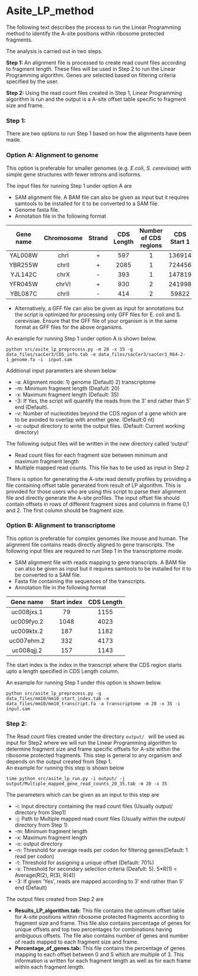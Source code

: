 # Asite_LP_method
The following text describes the process to run the Linear Programming method to identify the A-site positions within ribosome protected fragments. 

The analysis is carried out in two steps. 

**Step 1:** An alignment file is processed to create read count files according to fragment length. These files will be used in Step 2 to run the Linear Programming algorithm. Genes are selected based on filtering criteria specified by the user.

**Step 2:** Using the read count files created in Step 1, Linear Programming algorithm is run and the output is a A-site offset table specific to fragment size and frame. 

### Step 1:  
There are two options to run Step 1 based on how the alignments have been made.

### Option A:  Alignment to genome
  This option is preferable for smaller genomes (e.g. *E.coli*, *S. cerevisiae*)  with simple gene structures with fewer introns and isoforms.

The input files for running Step 1 under option A are
-	SAM alignment file. A BAM file can also be given as input but it requires samtools to be installed for it to be converted to a SAM file.
-	Genome fasta file.
-	Annotation file in the following format
 
|Gene name	|Chromosome|	Strand|	CDS Length|	Number of CDS regions|	CDS Start 1| CDS End1  |CDS Start 2	|CDS End 2|
|:------:|:---------:|:------:|:---------:|:------:|:---------:|:------:|:---------:|:------:|
|	YAL008W |	chrI |	+ |	597	| 1 |	136914 | 137510 | | |
|	YBR255W |chrII |	+	| 2085 | 1 |	724456 | 726540 | | |
|	YJL142C |	chrX |	-	| 393	| 1 |	147819 | 148211 | | |
|	YFR045W |	chrVI |	+	| 930	| 2 |	241998 | 242009 | 242082 | 242999 |
|	YBL087C |	chrII|	- |	414 |	2 |	59822 |	60193 |	60698 |	60739 |

- Alternatively, a GFF file can also be given as input for annotations but the script is optimized for processing only GFF files for E. coli and S. cerevisiae. Ensure that the GFF file of your organism is in the same format as GFF files for the above organisms.

An example for running Step 1 under option A is shown below.

```
python src/asite_lp_preprocess.py -m 20 -x 35 -g data_files/sacCer3/CDS_info.tab -e data_files/sacCer3/sacCer3_R64-2-1_genome.fa -i  input.sam
```

Additional input parameters are shown below
-	-a: Alignment mode: 1) genome (Default) 2) transcriptome 
-	-m: Minimum fragment length (Deafult: 20)
-	-x: Maximum fragment length (Default: 35)
-	-3:  If Yes, the script will quantify the reads from the 3’ end rather than 5’ end (Default).
-	-v: Number of nucleotides beyond the CDS region of a gene which are to be avoided to overlap with another gene. (Default:0 nt)
-	-o: output directory to write the output files. (Default: Current working directory)

The following output files will be written in the new directory called ‘output’
-	Read count files for each fragment size between minimum and maximum fragment length
-	Multiple mapped read counts. This file has to be used as input in Step 2

There is option for generating the A-site read density profiles by providing a file containing offset table generated from result of LP algorithm. This is provided for those users who are using this script to parse their alignment file and directly generate the A-site profiles. The input offset file should contain offsets in rows of different fragment sizes and columns in frame 0,1 and 2. The first column should be fragment size.

### Option B: Alignment to transcriptome
This option is preferable for complex genomes like mouse and human. The alignment file contains reads directly aligned to gene transcripts. The following input files are required to run Step 1 in the transcriptome mode.
- SAM alignment file with reads mapping to gene transcripts. A BAM file can also be given as input but it requires samtools to be installed for it to be converted to a SAM file.
- Fasta file containing the sequences of the transcripts.
- Annotation file in the following format

|Gene name	|Start index	|CDS Length|
|:------:|:---------:|:------:|
|uc008jxs.1	|79	|	1155|
|uc009fyo.2	|1048| 4023|	
|uc009ktx.2	|187|	1182|	
|uc007ehm.2	|332|	4173|	
|uc008qjj.2	|157|	1143|
 
 The start index is the index in the transcript where the CDS region starts upto a length specified in CDS Length column.

An example for running Step 1 under this option is shown below.

```
python src/asite_lp_preprocess.py -g data_files/mm10/mm10_start_index.tab -e data_files/mm10/mm10_transcript.fa -a transcriptome -m 20 -x 35 -i input.sam
```

### Step 2:

The Read count files created under the directory `output/ ` will be used as input for Step2 where we will run the Linear Programming algorithm to determine fragment size and frame specific offsets for A-site within the ribosome protected fragments. This step is general to any organism and depends on the output created from Step 1.  
An example for running this step is shown below

```
time python src/asite_lp_run.py -i output/ -j output/Multiple_mapped_gene_read_counts_20_35.tab -m 20 -x 35
```

The parameters which can be given as an input to this step are
-	-i: Input directory containing the read count files (Usually output/ directory from Step1)
-	-j: Path to Multiple mapped read count files (Usually within the output/ directory from Step 1)
-	-m: Minimum fragment length
-	-x: Maximum fragment length
-	-o: output directory
-	-n: Threshold for average reads per codon for filtering genes(Default: 1 read per codon)
-	-t: Threshold for assigning a unique offset (Default: 70%)
-	-s: Threshold for secondary selection criteria (Deafult: 5). 5*R(1) < Average(R(2), R(3), R(4))
-	-3:  If given ‘Yes’, reads are mapped according to 3’ end rather than 5’ end (Default)

The output files created from Step 2 are

-	**Results_LP_algorithm.tab:**  This file contains the optimum offset table for A-site positions within ribosome protected fragments according to fragment size and frame. This file also contains  percentage of genes for unique offsets and top two percentages for combinations having ambiguous offsets.  The file also contains number of genes and number of reads mapped to each fragment size and frame.
-	 **Percentage_of_genes.tab:** This file contains the percentage of genes mapping to each offset between 0 and S which are multiple of 3. This information is written for each fragment length as well as for each frame within each fragment length.

